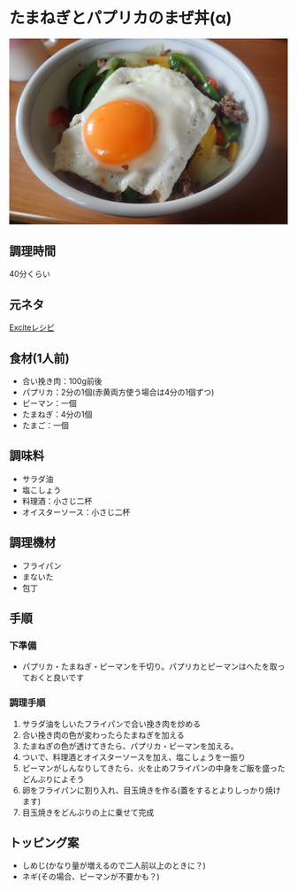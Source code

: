 # たまねぎとパプリカのまぜ丼(α)

![調理写真](たまねぎとパプリカのまぜ丼.jpg)

## 調理時間
40分くらい

## 元ネタ

[Exciteレシピ](https://matome.naver.jp/odai/2139014674723492601/2139015003624800103)

## 食材(1人前)
- 合い挽き肉：100g前後
- パプリカ：2分の1個(赤黄両方使う場合は4分の1個ずつ)
- ピーマン：一個
- たまねぎ：4分の1個
- たまご：一個

## 調味料
- サラダ油
- 塩こしょう
- 料理酒：小さじ二杯
- オイスターソース：小さじ二杯

## 調理機材
- フライパン
- まないた
- 包丁

## 手順

### 下準備

- パプリカ・たまねぎ・ピーマンを千切り。パプリカとピーマンはへたを取っておくと良いです

### 調理手順

1. サラダ油をしいたフライパンで合い挽き肉を炒める
1. 合い挽き肉の色が変わったらたまねぎを加える
1. たまねぎの色が透けてきたら、パプリカ・ピーマンを加える。
1. ついで、料理酒とオイスターソースを加え、塩こしょうを一振り
1. ピーマンがしんなりしてきたら、火を止めフライパンの中身をご飯を盛ったどんぶりによそう
1. 卵をフライパンに割り入れ、目玉焼きを作る(蓋をするとよりしっかり焼けます)
1. 目玉焼きをどんぶりの上に乗せて完成

## トッピング案

- しめじ(かなり量が増えるので二人前以上のときに？)
- ネギ(その場合、ピーマンが不要かも？)
